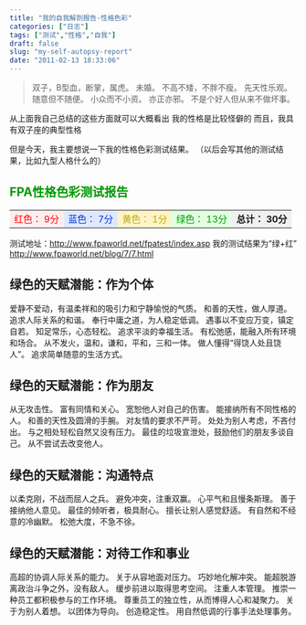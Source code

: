 ```yaml
---
title: "我的自我解剖报告-性格色彩"
categories: ["日志"]
tags: ["测试","性格","自我"]
draft: false
slug: "my-self-autopsy-report"
date: "2011-02-13 18:33:06"
---
```


<blockquote>双子，B型血，断掌，属虎。
未婚。
不高不矮，不胖不瘦。
先天性乐观。
随意但不随便。
小众而不小资。
亦正亦邪。
不是个好人但从来不做坏事。</blockquote>从上面我自己总结的这些方面就可以大概看出
我的性格是比较怪僻的
而且，我具有双子座的典型性格

但是今天，我主要想说一下我的性格色彩测试结果。
（以后会写其他的测试结果，比如九型人格什么的）

<h2><span style="font-weight:bold;color:#009900"> FPA性格色彩测试报告</span></h2>
<table width="600" border="0" cellpadding="4" cellspacing="1" bgcolor="#FFFFFF">
              <tr align="center" bgcolor="#F0F0F0"> 
                <td bgcolor="#FFEEEE"><font color="#FF0000">红色： 9分</font></td>
                <td bgcolor="#DFE8FF"><font color="#0033CC">蓝色： 7分</font></td>
                <td bgcolor="#FFF4C8"><font color="#BFA804">黄色： 1分</font></td>
                <td bgcolor="#E1FFE1"><font color="#009900">绿色： 13分</font></td>
                <td><strong>总计： 30分</strong></td>
              </tr>
            </table>
测试地址：<a href="http://www.fpaworld.net/fpatest/index.asp" target="_blank">http://www.fpaworld.net/fpatest/index.asp</a>
我的测试结果为“绿+红” <a href="http://www.fpaworld.net/blog/7/7.html" target="_blank">http://www.fpaworld.net/blog/7/7.html</a>

<h2>绿色的天赋潜能：作为个体</h2>

爱静不爱动，有温柔祥和的吸引力和宁静愉悦的气质。
和善的天性，做人厚道。
追求人际关系的和谐。
奉行中庸之道，为人稳定低调。
遇事以不变应万变，镇定自若。
知足常乐，心态轻松。
追求平淡的幸福生活。
有松弛感，能融入所有环境和场合。
从不发火，温和，谦和，平和，三和一体。
做人懂得“得饶人处且饶人”。
追求简单随意的生活方式。

<h2>绿色的天赋潜能：作为朋友</h2>

从无攻击性。
富有同情和关心。
宽恕他人对自己的伤害。
能接纳所有不同性格的人。
和善的天性及圆滑的手腕。
对友情的要求不严苛。
处处为别人考虑，不吝付出。
与之相处轻松自然又没有压力。
最佳的垃圾宣泄处，鼓励他们的朋友多谈自己。
从不尝试去改变他人。

<h2>绿色的天赋潜能：沟通特点</h2>

以柔克刚，不战而屈人之兵。
避免冲突，注重双赢。
心平气和且慢条斯理。
善于接纳他人意见。
最佳的倾听者，极具耐心。
擅长让别人感觉舒适。
有自然和不经意的冷幽默。
松弛大度，不急不徐。

<h2>绿色的天赋潜能：对待工作和事业</h2>

高超的协调人际关系的能力。
关于从容地面对压力。
巧妙地化解冲突。
能超脱游离政治斗争之外，没有敌人。
缓步前进以取得思考空间。
注重人本管理。
推崇一种员工都积极参与的工作环境。
尊重员工的独立性，从而博得人心和凝聚力。
关于为别人着想。
以团体为导向。
创造稳定性。
用自然低调的行事手法处理事务。
